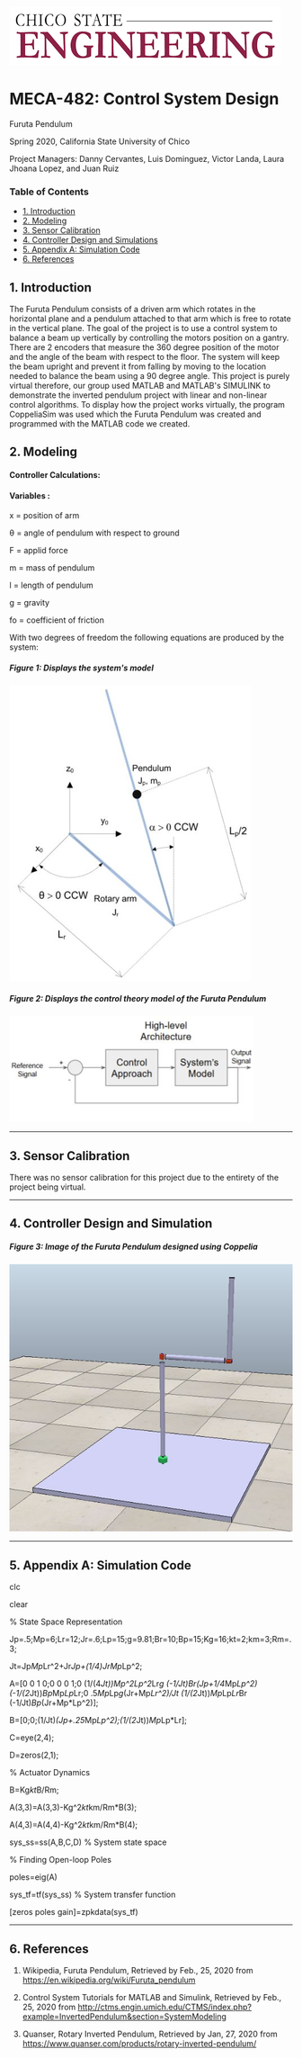 ![](chicostateeng.png)
# MECA-482: Control System Design

Furuta Pendulum

Spring 2020, California State University of Chico

Project Managers: Danny Cervantes, Luis Dominguez, Victor Landa, Laura Jhoana Lopez, and Juan Ruiz 

### Table of Contents
- [1. Introduction](#1-Introduction)
- [2. Modeling](#2-Modeling)
- [3. Sensor Calibration](#3-Sensor_Calibration)
- [4. Controller Design and Simulations](#4-Controller_Design_and_Simulations)
- [5. Appendix A: Simulation Code](#5-Appendix_A:_Simulation_Code)
- [6. References](#6-References)

## 1. Introduction
The Furuta Pendulum consists of a driven arm which rotates in the horizontal plane and a pendulum attached to that arm which is free to rotate in the vertical plane. The goal of the project is to use a control system to balance a beam up vertically by controlling the motors position on a gantry. There are 2 encoders that measure the 360 degree position of the motor and the angle of the beam with respect to the floor. The system will keep the beam upright and prevent it from falling by moving to the location needed to balance the beam using a 90 degree angle. This project is purely virtual therefore, our group used MATLAB and MATLAB's SIMULINK to demonstrate the inverted pendulum project with linear and non-linear control algorithms. To display how the project works virtually, the program CoppeliaSim was used which the Furuta Pendulum was created and programmed with the MATLAB code we created.

## 2. Modeling

#### Controller Calculations:

#### Variables :
	
x = position of arm

θ = angle of pendulum with respect to ground

F = applid force

m = mass of pendulum

l = length of pendulum 

g = gravity

fo = coefficient of friction

With two degrees of freedom the following equations are produced by the system:

##### Figure 1: Displays the system's model

![](meca482pendulumpicof%20modeling.JPG)


##### Figure 2: Displays the control theory model of the Furuta Pendulum

![](meca482controltheorymodel.JPG)

----------------------------------------------------------------------------------
## 3. Sensor Calibration
There was no sensor calibration for this project due to the entirety of the project being virtual.

-----------------------------------------------------------------------------------------------------
## 4. Controller Design and Simulation

##### Figure 3: Image of the Furuta Pendulum designed using Coppelia

![](Meca482%20coppelia%20pic.JPG)

-----------------------------------------------------------------------------------------------------

## 5. Appendix A: Simulation Code

clc

clear

% State Space Representation

Jp=.5;Mp=6;Lr=12;Jr=.6;Lp=15;g=9.81;Br=10;Bp=15;Kg=16;kt=2;km=3;Rm=.3;

Jt=Jp*Mp*Lr^2+Jr*Jp+(1/4)*Jr*Mp*Lp^2;

A=[0 0 1 0;0 0 0 1;0 (1/(4*Jt))*Mp^2*Lp^2*Lr*g (-1/Jt)*Br*(Jp+1/4*Mp*Lp^2) (-1/(2*Jt))*Bp*Mp*Lp*Lr;0 .5*Mp*Lp*g*(Jr+Mp*Lr^2)/Jt (1/(2*Jt))*Mp*Lp*Lr*Br (-1/Jt)*Bp*(Jr+Mp*Lp^2)];

B=[0;0;(1/Jt)*(Jp+.25*Mp*Lp^2);(1/(2*Jt))*Mp*Lp*Lr];

C=eye(2,4);

D=zeros(2,1);

% Actuator Dynamics

B=Kg*kt*B/Rm;

A(3,3)=A(3,3)-Kg^2*kt*km/Rm*B(3);

A(4,3)=A(4,4)-Kg^2*kt*km/Rm*B(4);

sys_ss=ss(A,B,C,D) % System state space 

% Finding Open-loop Poles

poles=eig(A)

sys_tf=tf(sys_ss) % System transfer function

[zeros poles gain]=zpkdata(sys_tf)

--------------------------------------------------
## 6. References
1. Wikipedia, Furuta Pendulum, Retrieved by Feb., 25, 2020 from
https://en.wikipedia.org/wiki/Furuta_pendulum

2. Control System Tutorials for MATLAB and Simulink, Retrieved by Feb., 25, 2020 from
http://ctms.engin.umich.edu/CTMS/index.php?example=InvertedPendulum&section=SystemModeling

3.  Quanser, Rotary Inverted Pendulum, Retrieved by Jan, 27, 2020 from
https://www.quanser.com/products/rotary-inverted-pendulum/




